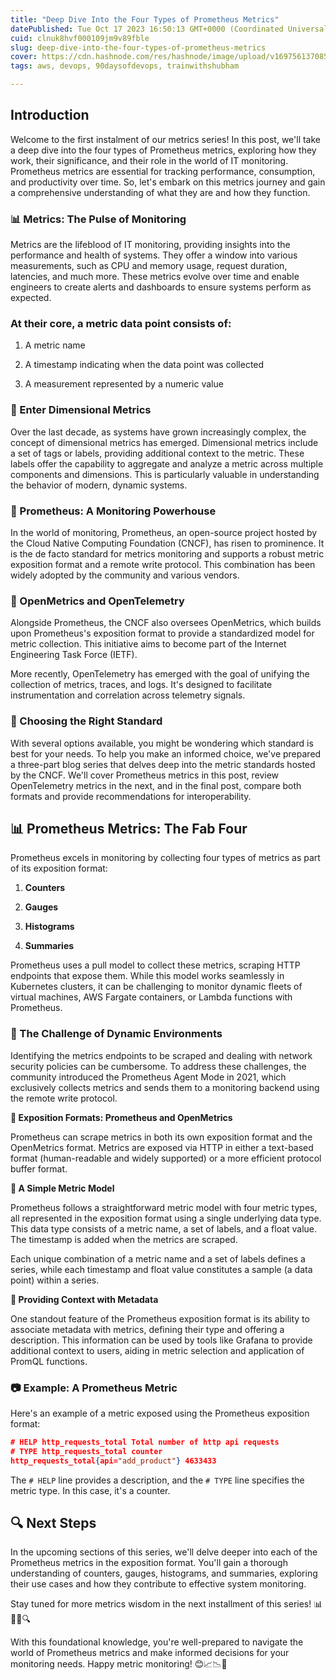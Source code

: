```yaml
---
title: "Deep Dive Into the Four Types of Prometheus Metrics"
datePublished: Tue Oct 17 2023 16:50:13 GMT+0000 (Coordinated Universal Time)
cuid: clnuk8hvf000109jm9v89fble
slug: deep-dive-into-the-four-types-of-prometheus-metrics
cover: https://cdn.hashnode.com/res/hashnode/image/upload/v1697561370851/71279875-9510-4d5e-9fd6-f7e769751d13.gif
tags: aws, devops, 90daysofdevops, trainwithshubham

---
```


## **Introduction**

Welcome to the first instalment of our metrics series! In this post, we'll take a deep dive into the four types of Prometheus metrics, exploring how they work, their significance, and their role in the world of IT monitoring. Prometheus metrics are essential for tracking performance, consumption, and productivity over time. So, let's embark on this metrics journey and gain a comprehensive understanding of what they are and how they function.

### **📊 Metrics: The Pulse of Monitoring**

Metrics are the lifeblood of IT monitoring, providing insights into the performance and health of systems. They offer a window into various measurements, such as CPU and memory usage, request duration, latencies, and much more. These metrics evolve over time and enable engineers to create alerts and dashboards to ensure systems perform as expected.

### At their core, a metric data point consists of:

1. A metric name
    
2. A timestamp indicating when the data point was collected
    
3. A measurement represented by a numeric value
    

### **🔀 Enter Dimensional Metrics**

Over the last decade, as systems have grown increasingly complex, the concept of dimensional metrics has emerged. Dimensional metrics include a set of tags or labels, providing additional context to the metric. These labels offer the capability to aggregate and analyze a metric across multiple components and dimensions. This is particularly valuable in understanding the behavior of modern, dynamic systems.

### **🚀 Prometheus: A Monitoring Powerhouse**

In the world of monitoring, Prometheus, an open-source project hosted by the Cloud Native Computing Foundation (CNCF), has risen to prominence. It is the de facto standard for metrics monitoring and supports a robust metric exposition format and a remote write protocol. This combination has been widely adopted by the community and various vendors.

### **📡 OpenMetrics and OpenTelemetry**

Alongside Prometheus, the CNCF also oversees OpenMetrics, which builds upon Prometheus's exposition format to provide a standardized model for metric collection. This initiative aims to become part of the Internet Engineering Task Force (IETF).

More recently, OpenTelemetry has emerged with the goal of unifying the collection of metrics, traces, and logs. It's designed to facilitate instrumentation and correlation across telemetry signals.

### **🧐 Choosing the Right Standard**

With several options available, you might be wondering which standard is best for your needs. To help you make an informed choice, we've prepared a three-part blog series that delves deep into the metric standards hosted by the CNCF. We'll cover Prometheus metrics in this post, review OpenTelemetry metrics in the next, and in the final post, compare both formats and provide recommendations for interoperability.

## **📊 Prometheus Metrics: The Fab Four**

Prometheus excels in monitoring by collecting four types of metrics as part of its exposition format:

1. **Counters**
    
2. **Gauges**
    
3. **Histograms**
    
4. **Summaries**
    

Prometheus uses a pull model to collect these metrics, scraping HTTP endpoints that expose them. While this model works seamlessly in Kubernetes clusters, it can be challenging to monitor dynamic fleets of virtual machines, AWS Fargate containers, or Lambda functions with Prometheus.

### **🚫 The Challenge of Dynamic Environments**

Identifying the metrics endpoints to be scraped and dealing with network security policies can be cumbersome. To address these challenges, the community introduced the Prometheus Agent Mode in 2021, which exclusively collects metrics and sends them to a monitoring backend using the remote write protocol.

**🔄 Exposition Formats: Prometheus and OpenMetrics**

Prometheus can scrape metrics in both its own exposition format and the OpenMetrics format. Metrics are exposed via HTTP in either a text-based format (human-readable and widely supported) or a more efficient protocol buffer format.

**📐 A Simple Metric Model**

Prometheus follows a straightforward metric model with four metric types, all represented in the exposition format using a single underlying data type. This data type consists of a metric name, a set of labels, and a float value. The timestamp is added when the metrics are scraped.

Each unique combination of a metric name and a set of labels defines a series, while each timestamp and float value constitutes a sample (a data point) within a series.

**📝 Providing Context with Metadata**

One standout feature of the Prometheus exposition format is its ability to associate metadata with metrics, defining their type and offering a description. This information can be used by tools like Grafana to provide additional context to users, aiding in metric selection and application of PromQL functions.

### **📷 Example: A Prometheus Metric**

Here's an example of a metric exposed using the Prometheus exposition format:

```json
# HELP http_requests_total Total number of http api requests
# TYPE http_requests_total counter
http_requests_total{api="add_product"} 4633433
```

The `# HELP` line provides a description, and the `# TYPE` line specifies the metric type. In this case, it's a counter.

## **🔍 Next Steps**

In the upcoming sections of this series, we'll delve deeper into each of the Prometheus metrics in the exposition format. You'll gain a thorough understanding of counters, gauges, histograms, and summaries, exploring their use cases and how they contribute to effective system monitoring.

Stay tuned for more metrics wisdom in the next installment of this series! 📊🚀📐🔍

With this foundational knowledge, you're well-prepared to navigate the world of Prometheus metrics and make informed decisions for your monitoring needs. Happy metric monitoring! 😊📈📉📁